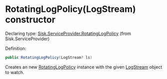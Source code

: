 <!--

Copyrights 2023 Sisk Framework - CypherPotato
Published under MIT license

!!! DO NOT EDIT THIS FILE !!!
This file was generated by a tool in the Sisk package. To edit the information in this documentation,
edit the XML documentation present in the Sisk source code.

-->


# RotatingLogPolicy(LogStream) constructor

Declaring type: [Sisk.ServiceProvider.RotatingLogPolicy](/spec/Sisk.ServiceProvider.RotatingLogPolicy.md) (from Sisk.ServiceProvider)


Definition:

```cs
public RotatingLogPolicy(LogStream? ls)
```

Creates an new <a href="/spec/Sisk.ServiceProvider.RotatingLogPolicy.md">RotatingLogPolicy</a> instance with the given <a href="/spec/Sisk.Core.Http.LogStream.md">LogStream</a> object to watch.


